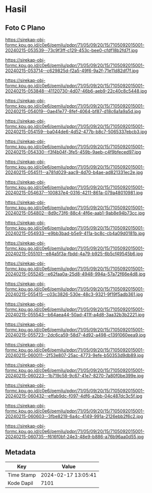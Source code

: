# Hasil

## Foto C Plano

https://sirekap-obj-formc.kpu.go.id/c0e6/pemilu/pdpr/71/05/09/20/15/7105092015001-20240215-053539--73c9f3ff-c129-453c-bee0-cfdf18b2fd7f.jpg

https://sirekap-obj-formc.kpu.go.id/c0e6/pemilu/pdpr/71/05/09/20/15/7105092015001-20240215-053714--c629825d-f2a5-49f6-9a2f-71e11d82df7f.jpg

https://sirekap-obj-formc.kpu.go.id/c0e6/pemilu/pdpr/71/05/09/20/15/7105092015001-20240215-053848--41120730-4d07-46b6-aeb9-22c40c8c5448.jpg

https://sirekap-obj-formc.kpu.go.id/c0e6/pemilu/pdpr/71/05/09/20/15/7105092015001-20240215-054019--0ae41e77-8fef-4064-bf87-d18c6a1a9a5d.jpg

https://sirekap-obj-formc.kpu.go.id/c0e6/pemilu/pdpr/71/05/09/20/15/7105092015001-20240215-054159--ba044de6-4d52-477b-b8c7-5065337ebcb3.jpg

https://sirekap-obj-formc.kpu.go.id/c0e6/pemilu/pdpr/71/05/09/20/15/7105092015001-20240215-054330--f3f4b04f-3fe5-459b-9aeb-c4f9bfeced97.jpg

https://sirekap-obj-formc.kpu.go.id/c0e6/pemilu/pdpr/71/05/09/20/15/7105092015001-20240215-054511--a781d029-aac9-4d70-b4ae-ad821331ec2e.jpg

https://sirekap-obj-formc.kpu.go.id/c0e6/pemilu/pdpr/71/05/09/20/15/7105092015001-20240215-054637--100837e4-0316-4211-861a-079a48010981.jpg

https://sirekap-obj-formc.kpu.go.id/c0e6/pemilu/pdpr/71/05/09/20/15/7105092015001-20240215-054802--8d9c73f6-88c4-4f6e-aab1-9ab8e94b73cc.jpg

https://sirekap-obj-formc.kpu.go.id/c0e6/pemilu/pdpr/71/05/09/20/15/7105092015001-20240215-054933--e9bb3bad-b5e9-411a-bc8c-cb4a09d0181b.jpg

https://sirekap-obj-formc.kpu.go.id/c0e6/pemilu/pdpr/71/05/09/20/15/7105092015001-20240215-055101--e84a5f3a-fbdd-4a79-b925-6b5cf49545b6.jpg

https://sirekap-obj-formc.kpu.go.id/c0e6/pemilu/pdpr/71/05/09/20/15/7105092015001-20240215-055245--e62faa0a-25d8-4948-994a-57a72f66e4d8.jpg

https://sirekap-obj-formc.kpu.go.id/c0e6/pemilu/pdpr/71/05/09/20/15/7105092015001-20240215-055415--c03c3826-530e-48c3-9321-9f19f5adb361.jpg

https://sirekap-obj-formc.kpu.go.id/c0e6/pemilu/pdpr/71/05/09/20/15/7105092015001-20240215-055543--b64aea44-50ad-411f-a4d8-3aa32b3b2221.jpg

https://sirekap-obj-formc.kpu.go.id/c0e6/pemilu/pdpr/71/05/09/20/15/7105092015001-20240215-055723--2dc6ca59-58d7-4d92-a498-c1391060eea9.jpg

https://sirekap-obj-formc.kpu.go.id/c0e6/pemilu/pdpr/71/05/09/20/15/7105092015001-20240215-060011--2f53e807-25ac-4773-9efe-b50353d9db89.jpg

https://sirekap-obj-formc.kpu.go.id/c0e6/pemilu/pdpr/71/05/09/20/15/7105092015001-20240215-060223--1b719c58-9c67-41e7-8270-7a80f0be399e.jpg

https://sirekap-obj-formc.kpu.go.id/c0e6/pemilu/pdpr/71/05/09/20/15/7105092015001-20240215-060432--effab9dc-f097-4df6-a2bb-04c487dc3c5f.jpg

https://sirekap-obj-formc.kpu.go.id/c0e6/pemilu/pdpr/71/05/09/20/15/7105092015001-20240215-060603--3fbe8219-6a4c-4149-991a-2126ebb2f6c2.jpg

https://sirekap-obj-formc.kpu.go.id/c0e6/pemilu/pdpr/71/05/09/20/15/7105092015001-20240215-060735--f616f0bf-24e3-48e9-b886-a76b96aa0d55.jpg


## Metadata

| Key        | Value               |
| ---------- | ------------------- |
| Time Stamp | 2024-02-17 13:05:41 |
| Kode Dapil | 7101                |



